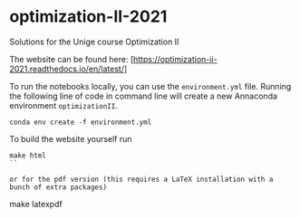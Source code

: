 # optimization-II-2021
Solutions for the Unige course Optimization II 

The website can be found here:
[https://optimization-ii-2021.readthedocs.io/en/latest/]

To run the notebooks locally, you can use the `environment.yml` file. Running the following line of 
code in command line will create a new Annaconda environment `optimizationII`. 
```
conda env create -f environment.yml
```

To build the website yourself run
```
make html
``

or for the pdf version (this requires a LaTeX installation with a bunch of extra packages)
```
make latexpdf
```
